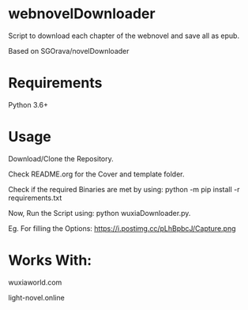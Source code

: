 # webnovelDownloader
Script to download each chapter of the webnovel and save all as epub.

Based on SGOrava/novelDownloader
# Requirements
Python 3.6+

# Usage
Download/Clone the Repository. 

Check README.org for the Cover and template folder.

Check if the required Binaries are met by using: python -m pip install -r requirements.txt

Now, Run the Script using: python wuxiaDownloader.py. 

Eg. For filling the Options: https://i.postimg.cc/pLhBpbcJ/Capture.png


# Works With:
wuxiaworld.com

light-novel.online
